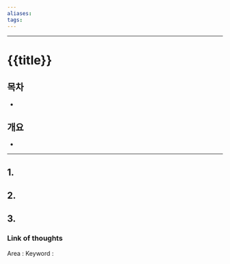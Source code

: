 ```yaml
---
aliases: 
tags:
---
```


---
# {{title}}
## 목차
-

## 개요
-

---

## 1.

## 2.

## 3.

### Link of thoughts
Area :
Keyword :